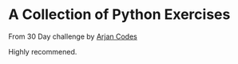 # A Collection of Python Exercises

From 30 Day challenge by [Arjan Codes](https://www.arjancodes.com/)

Highly recommened.
